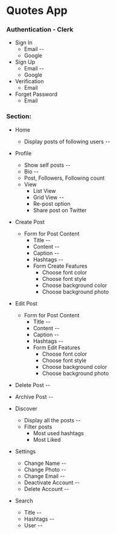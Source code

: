 # Quotes App

### Authentication - Clerk

- Sign In
  - Email --
  - Google
- Sign Up
  - Email --
  - Google
- Verification
  - Email
- Forget Password
  - Email

### Section:

- Home
  - Display posts of following users --
- Profile

  - Show self posts --
  - Bio --
  - Post, Followers, Following count
  - View
    - List View
    - Grid View --
    - Re-post option
    - Share post on Twitter

- Create Post

  - Form for Post Content
    - Title --
    - Content --
    - Caption --
    - Hashtags --
    - Form Create Features
      - Choose font color
      - Choose font style
      - Choose background color
      - Choose background photo

- Edit Post

  - Form for Post Content
    - Title --
    - Content --
    - Caption --
    - Hashtags --
    - Form Edit Features
      - Choose font color
      - Choose font style
      - Choose background color
      - Choose background photo

- Delete Post --
- Archive Post --

- Discover

  - Display all the posts --
  - Filter posts
    - Most used hashtags
    - Most Liked

- Settings

  - Change Name --
  - Change Photo --
  - Change Email --
  - Deactivate Account --
  - Delete Account --

- Search
  - Title --
  - Hashtags --
  - User --
